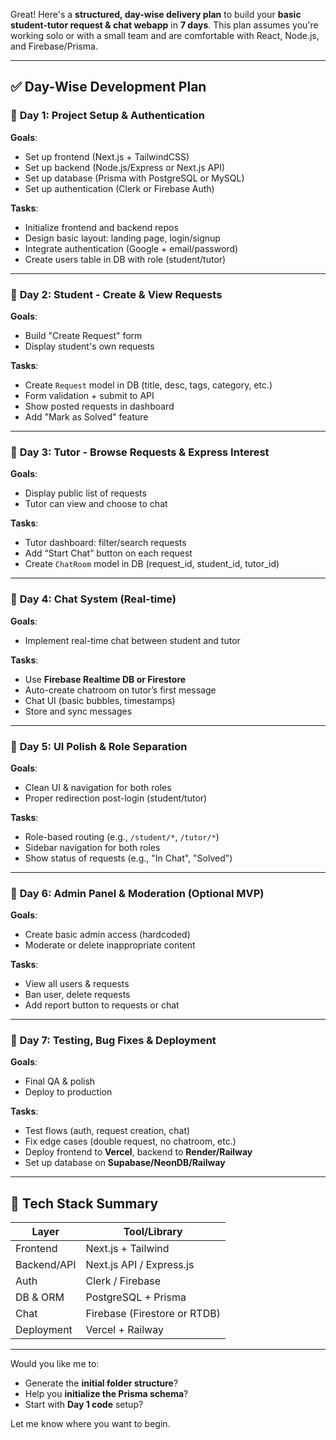 Great! Here's a **structured, day-wise delivery plan** to build your **basic student-tutor request & chat webapp** in **7 days**. This plan assumes you're working solo or with a small team and are comfortable with React, Node.js, and Firebase/Prisma.

---

## ✅ **Day-Wise Development Plan**

### 🔹 **Day 1: Project Setup & Authentication**

**Goals**:

* Set up frontend (Next.js + TailwindCSS)
* Set up backend (Node.js/Express or Next.js API)
* Set up database (Prisma with PostgreSQL or MySQL)
* Set up authentication (Clerk or Firebase Auth)

**Tasks**:

* Initialize frontend and backend repos
* Design basic layout: landing page, login/signup
* Integrate authentication (Google + email/password)
* Create users table in DB with role (student/tutor)

---

### 🔹 **Day 2: Student - Create & View Requests**

**Goals**:

* Build "Create Request" form
* Display student's own requests

**Tasks**:

* Create `Request` model in DB (title, desc, tags, category, etc.)
* Form validation + submit to API
* Show posted requests in dashboard
* Add "Mark as Solved" feature

---

### 🔹 **Day 3: Tutor - Browse Requests & Express Interest**

**Goals**:

* Display public list of requests
* Tutor can view and choose to chat

**Tasks**:

* Tutor dashboard: filter/search requests
* Add “Start Chat” button on each request
* Create `ChatRoom` model in DB (request\_id, student\_id, tutor\_id)

---

### 🔹 **Day 4: Chat System (Real-time)**

**Goals**:

* Implement real-time chat between student and tutor

**Tasks**:

* Use **Firebase Realtime DB or Firestore**
* Auto-create chatroom on tutor’s first message
* Chat UI (basic bubbles, timestamps)
* Store and sync messages

---

### 🔹 **Day 5: UI Polish & Role Separation**

**Goals**:

* Clean UI & navigation for both roles
* Proper redirection post-login (student/tutor)

**Tasks**:

* Role-based routing (e.g., `/student/*`, `/tutor/*`)
* Sidebar navigation for both roles
* Show status of requests (e.g., "In Chat", "Solved")

---

### 🔹 **Day 6: Admin Panel & Moderation (Optional MVP)**

**Goals**:

* Create basic admin access (hardcoded)
* Moderate or delete inappropriate content

**Tasks**:

* View all users & requests
* Ban user, delete requests
* Add report button to requests or chat

---

### 🔹 **Day 7: Testing, Bug Fixes & Deployment**

**Goals**:

* Final QA & polish
* Deploy to production

**Tasks**:

* Test flows (auth, request creation, chat)
* Fix edge cases (double request, no chatroom, etc.)
* Deploy frontend to **Vercel**, backend to **Render/Railway**
* Set up database on **Supabase/NeonDB/Railway**

---

## 🔧 Tech Stack Summary

| Layer       | Tool/Library                 |
| ----------- | ---------------------------- |
| Frontend    | Next.js + Tailwind           |
| Backend/API | Next.js API / Express.js     |
| Auth        | Clerk / Firebase             |
| DB & ORM    | PostgreSQL + Prisma          |
| Chat        | Firebase (Firestore or RTDB) |
| Deployment  | Vercel + Railway             |

---

Would you like me to:

* Generate the **initial folder structure**?
* Help you **initialize the Prisma schema**?
* Start with **Day 1 code** setup?

Let me know where you want to begin.
